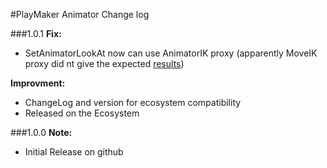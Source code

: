 #PlayMaker Animator Change log

###1.0.1
**Fix:**  
- SetAnimatorLookAt now can use AnimatorIK  proxy (apparently MoveIK proxy did nt give the expected [results](http://hutonggames.com/playmakerforum/index.php?topic=10177.msg49090#msg49090))

**Improvment:**  
- ChangeLog and version for ecosystem compatibility  
- Released on the Ecosystem

###1.0.0
**Note:**  
- Initial Release on github
